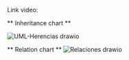 Link video:

** Inheritance chart **

![UML-Herencias drawio](https://github.com/user-attachments/assets/7b546d0b-47d5-4c82-b4ed-d6d211d454fc)

** Relation chart **
![Relaciones drawio](https://github.com/user-attachments/assets/a0dc8567-1e9d-4fa8-96c4-94ca95f99c6a)
